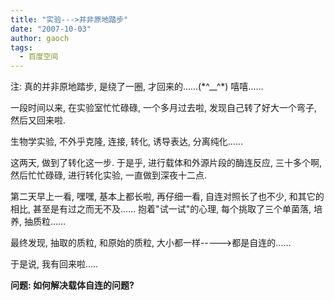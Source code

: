 ```yaml
---
title: "实验--->并非原地踏步"
date: "2007-10-03"
author: gaoch
tags:
  - 百度空间
---
```


注: 真的并非原地踏步, 是绕了一圈, 才回来的……(\*^\_\_^\*) 嘻嘻……  
  
一段时间以来, 在实验室忙忙碌碌, 一个多月过去啦,
发现自己转了好大一个弯子, 然后又回来啦.  
  
生物学实验, 不外乎克隆, 连接, 转化, 诱导表达, 分离纯化……  
  
这两天, 做到了转化这一步. 于是乎, 进行载体和外源片段的酶连反应,
三十多个啊, 然后忙忙碌碌, 进行转化实验, 一直做到深夜十二点.  
  
第二天早上一看, 嘿嘿, 基本上都长啦, 再仔细一看, 自连对照长了也不少,
和其它的相比, 甚至是有过之而无不及…… 抱着"试一试"的心理,
每个挑取了三个单菌落, 培养, 抽质粒……  
  
最终发现, 抽取的质粒, 和原始的质粒, 大小都一样-----&gt;都是自连的……  
  
于是说, 我有回来啦.....  
  
**问题: 如何解决载体自连的问题?**
